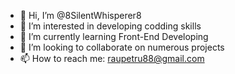 - 👋 Hi, I’m @8SilentWhisperer8
- 👀 I’m interested in developing codding skills 
- 🌱 I’m currently learning Front-End Developing
- 💞️ I’m looking to collaborate on numerous projects
- 📫 How to reach me: raupetru88@gmail.com

<!---
8SilentWhisperer8/8SilentWhisperer8 is a ✨ special ✨ repository because its `README.md` (this file) appears on your GitHub profile.
You can click the Preview link to take a look at your changes.
--->
